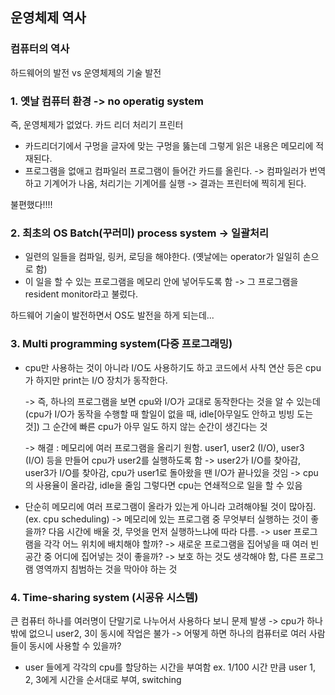 ## 운영체제 역사

### 컴퓨터의 역사

하드웨어의 발전 vs 운영체제의 기술 발전

### 1. 옛날 컴퓨터 환경 -> no operatig system

즉, 운영체제가 없었다.
카드 리더 처리기 프린터

- 카드리더기에서 구멍을 글자에 맞는 구멍을 뚫는데 그렇게 읽은 내용은 메모리에 적재된다.
- 프로그램을 없애고 컴파일러 프로그램이 들어간 카드를 올린다.
  -> 컴파일러가 번역하고 기계어가 나옴, 처리기는 기계어를 실행
  -> 결과는 프린터에 찍히게 된다.

불편했다!!!!

### 2. 최초의 OS Batch(꾸러미) process system -> 일괄처리

- 일련의 일들을 컴파일, 링커, 로딩을 해야한다. (옛날에는 operator가 일일히 손으로 함)
- 이 일을 할 수 있는 프로그램을 메모리 안에 넣어두도록 함
  -> 그 프로그램을 resident monitor라고 불렀다.

하드웨어 기술이 발전하면서 OS도 발전을 하게 되는데...

### 3. Multi programming system(다중 프로그래밍)

- cpu만 사용하는 것이 아니라 I/O도 사용하기도 하고
  코드에서 사칙 연산 등은 cpu가 하지만 print는 I/O 장치가 동작한다.

  -> 즉, 하나의 프로그램을 보면 cpu와 I/O가 교대로 동작한다는 것을 알 수 있는데(cpu가 I/O가 동작을 수행할 때 할일이 없을 때, idle[아무일도 안하고 빙빙 도는 것]) 그 순간에 빠른 cpu가 아무 일도 하지 않는 순간이 생긴다는 것

  -> 해결 : 메모리에 여러 프로그램을 올리기 원함.
  user1, user2 (I/O), user3 (I/O) 등을 만들어 cpu가 user2를 실행하도록 함 -> user2가 I/O를 찾아감, user3가 I/O를 찾아감, cpu가 user1로 돌아왔을 땐 I/O가 끝나있을 것임 -> cpu의 사용율이 올라감, idle을 줄임
  그렇다면 cpu는 연쇄적으로 일을 할 수 있음

- 단순히 메모리에 여러 프로그램이 올라가 있는게 아니라 고려해야될 것이 많아짐. (ex. cpu scheduling)
  -> 메모리에 있는 프로그램 중 무엇부터 실행하는 것이 좋을까?
  다음 시간에 배울 것, 무엇을 먼저 실행하느냐에 따라 다름.
  -> user 프로그램을 각각 어느 위치에 배치해야 할까?
  -> 새로운 프로그램을 집어넣을 때 여러 빈 공간 중 어디에 집어넣는 것이 좋을까?
  -> 보호 하는 것도 생각해야 함, 다른 프로그램 영역까지 침범하는 것을 막아야 하는 것

### 4. Time-sharing system (시공유 시스템)

큰 컴퓨터 하나를 여러명이 단말기로 나누어서 사용하다 보니 문제 발생
-> cpu가 하나밖에 없으니 user2, 3이 동시에 작업은 불가
-> 어떻게 하면 하나의 컴퓨터로 여러 사람들이 동시에 사용할 수 있을까?

- user 들에게 각각의 cpu를 할당하는 시간을 부여함 ex. 1/100 시간 만큼 user 1, 2, 3에게 시간을 순서대로 부여, switching
